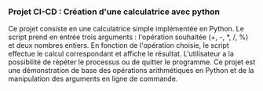 ### Projet CI-CD : Création d'une calculatrice avec python
  Ce projet consiste en une calculatrice simple implémentée en Python. Le script prend en entrée trois arguments : l'opération souhaitée (+, -, *, /, %) et deux nombres entiers. En fonction de l'opération choisie, le script effectue le calcul correspondant et affiche le résultat. L'utilisateur a la possibilité de répéter le processus ou de quitter le programme. Ce projet est une démonstration de base des opérations arithmétiques en Python et de la manipulation des arguments en ligne de commande.
